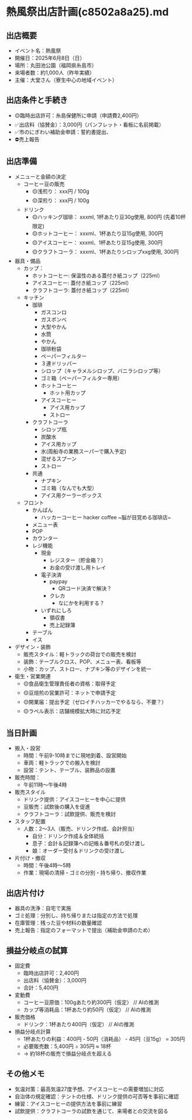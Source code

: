 # 熱風祭出店計画(c8502a8a25).md

## 出店概要
- イベント名：熱風祭
- 開催日：2025年6月8日（日）
- 場所：丸田池公園（福岡県糸島市）
- 来場者数：約1,000人（昨年実績）
- 主催：大堂さん（寮生中心の地域イベント）

## 出店条件と手続き
- 🟡臨時出店許可：糸島保健所に申請（申請費2,400円）
- ✅出店料（協賛金）：3,000円（パンフレット・看板に名前掲載）
- ✅市のにぎわい補助金申請：誓約書提出、
- ⛔️売上報告

## 出店準備
- メニューと金額の決定
  - コーヒー豆の販売
    - 🟡浅煎り： xxx円 / 100g
    - 🟡深煎り： xxx円 / 100g
  - ドリンク
    - 🟡ハッキング珈琲： xxxml, 1杯あたり豆30g使用, 800円 (先着10杯限定)
    - 🟡ホットコーヒー： xxxml、1杯あたり豆15g使用, 300円
    - 🟡アイスコーヒー： xxxml、1杯あたり豆15g使用, 300円
    - 🟡クラフトコーラ： xxxml、1杯あたりシロップxxg使用, 300円
- 器具・備品
  - カップ：
    - ホットコーヒー: 保温性のある蓋付き紙コップ（225ml）
    - アイスコーヒー: 蓋付き紙コップ（225ml）
    - クラフトコーラ: 蓋付き紙コップ（225ml）
  - キッチン
    - 珈琲
      - ガスコンロ
      - ガスボンベ
      - 大型やかん
      - 水筒
      - やかん
      - 珈琲粉袋
      - ペーパーフィルター
      - ３連ドリッパー
      - シロップ（キャラメルシロップ、バニラシロップ等）
      - ゴミ箱（ペーパーフィルター専用）
      - ホットコーヒー
        - ホット用カップ
      - アイスコーヒー
        - アイス用カップ
        - ストロー
    - クラフトコーラ
      - シロップ瓶
      - 炭酸水
      - アイス用カップ
      - 氷(周船寺の業務スーパーで購入予定)
      - 混ぜるスプーン
      - ストロー
    - 共通
      - ナプキン
      - ゴミ箱（なんでも大型）
      - アイス用クーラーボックス
  - フロント
    - かんばん
      - ハッカーコーヒー hacker coffee ~脳が目覚める珈琲店~
    - メニュー表
    - POP
    - カウンター
    - レジ機能
      - 現金
        - レジスター（貯金箱？）
        - お金の受け渡し用トレイ
      - 電子決済
        - paypay
          - QRコード決済で解決？
        - クレカ
          - なにかを利用する？
      - いずれにしろ
        - 領収書
        - 売上記録簿
    - テーブル
    - イス
- デザイン・装飾
  - 販売スタイル：軽トラックの荷台での販売を検討
  - 装飾：テーブルクロス、POP、メニュー表、看板等
  - 小物：カップ、ストロー、ナプキン等のデザインを統一
- 衛生・営業関連
  - 🟡食品衛生管理責任者の資格：取得予定
  - 🟡豆焙煎の営業許可：ネットで申請予定
  - 🟡開業届：提出予定（ゼロイチハッカーでやるなら、不要？）
  - 🟡ラベル表示：店舗規模拡大時に対応予定

## 当日計画
- 搬入・設営
  - 時間：午前9-10時までに現地到着、設営開始
  - 車両：軽トラックでの搬入を検討
  - 設営：テント、テーブル、装飾品の設置
- 販売時間：
  - 午前11時〜午後4時
- 販売スタイル
  - ドリンク提供：アイスコーヒーを中心に提供
  - 豆販売：試飲後の購入を促進
  - クラフトコーラ：試飲提供、販売を検討
- スタッフ配置
  - 人数：2〜3人（販売、ドリンク作成、会計担当）
    - 自分：ドリンク作成＆全体統括
    - 息子：会計＆記録簿への記帳＆番号札の受け渡し
    - 娘：オーダー受付＆ドリンクの受け渡し
- 片付け・撤収
  - 時間：午後4時〜5時
  - 作業：現場の清掃・ゴミの分別・持ち帰り、撤収作業

## 出店片付け
- 器具の洗浄：自宅で実施
- ゴミ処理：分別し、持ち帰りまたは指定の方法で処理
- 在庫管理：残った豆や材料の数量確認
- 売上報告：指定のフォーマットで提出（補助金申請のため）

## 損益分岐点の試算
- 固定費
  - 臨時出店許可：2,400円
  - 出店料（協賛金）：3,000円
  - 合計：5,400円
- 変動費
  - コーヒー豆原価：100gあたり約300円（仮定） // AIの推測
  - カップ等消耗品：1杯あたり約50円（仮定） // AIの推測
- 販売価格
  - ドリンク：1杯あたり400円（仮定） // AIの推測
- 損益分岐点計算
  - 1杯あたりの利益：400円 - 50円（消耗品） - 45円（豆15g） = 305円
  - 必要販売数：5,400円 ÷ 305円 ≈ 18杯
  - → 約18杯の販売で損益分岐点を超える

## その他メモ
- 気温対策：最高気温27度予想、アイスコーヒーの需要増加に対応
- 自治体の規定確認：テントの仕様、ドリンク提供の可否等を事前に確認
- 練習：アイスコーヒーの提供方法を事前に練習
- 試飲提供：クラフトコーラの試飲を通じて、来場者との交流を図る
